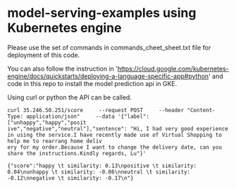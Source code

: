 # model-serving-examples using Kubernetes engine

Please use the set of commands in commands_cheet_sheet.txt file for
 deployment of this code. 
 
 You can also follow the instruction in 
 'https://cloud.google.com/kubernetes-engine/docs/quickstarts/deploying-a-language-specific-app#python' and code
  in this repo to install the model prediction api in GKE.
  
 Using curl or python the API can be called.
 
 ```
curl 35.246.50.251/score     --request POST     --header "Content-Type: application/json"     --data '{"label": ["unhappy","happy","posit
ive","negative","neutral"],"sentence": "Hi, I had very good experience in using the service.I have recently made use of Virtual Shopping to help me to rearrang home deliv
ery for my order.Because I want to change the delivery date, can you share the instructions.Kindly regards, Lu"}'

{"score":"happy \t similarity: 0.13\npositive \t similarity: 0.04\nunhappy \t similarity: -0.06\nneutral \t similarity: -0.12\nnegative \t similarity: -0.17\n"}
```
  
 